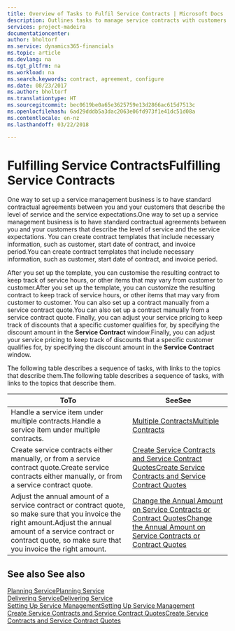 ```yaml
---
title: Overview of Tasks to Fulfil Service Contracts | Microsoft Docs
description: Outlines tasks to manage service contracts with customers.
services: project-madeira
documentationcenter: 
author: bholtorf
ms.service: dynamics365-financials
ms.topic: article
ms.devlang: na
ms.tgt_pltfrm: na
ms.workload: na
ms.search.keywords: contract, agreement, configure
ms.date: 08/23/2017
ms.author: bholtorf
ms.translationtype: HT
ms.sourcegitcommit: bec0619be0a65e3625759e13d2866ac615d7513c
ms.openlocfilehash: 6ad29dddb5a3dac2063e06fd973f1e41dc51d08a
ms.contentlocale: en-nz
ms.lasthandoff: 03/22/2018

---
```

# <a name="fulfilling-service-contracts"></a><span data-ttu-id="9e078-103">Fulfilling Service Contracts</span><span class="sxs-lookup"><span data-stu-id="9e078-103">Fulfilling Service Contracts</span></span> 
<span data-ttu-id="9e078-104">One way to set up a service management business is to have standard contractual agreements between you and your customers that describe the level of service and the service expectations.</span><span class="sxs-lookup"><span data-stu-id="9e078-104">One way to set up a service management business is to have standard contractual agreements between you and your customers that describe the level of service and the service expectations.</span></span> <span data-ttu-id="9e078-105">You can create contract templates that include necessary information, such as customer, start date of contract, and invoice period.</span><span class="sxs-lookup"><span data-stu-id="9e078-105">You can create contract templates that include necessary information, such as customer, start date of contract, and invoice period.</span></span>  
  
<span data-ttu-id="9e078-106">After you set up the template, you can customise the resulting contract to keep track of service hours, or other items that may vary from customer to customer.</span><span class="sxs-lookup"><span data-stu-id="9e078-106">After you set up the template, you can customize the resulting contract to keep track of service hours, or other items that may vary from customer to customer.</span></span> <span data-ttu-id="9e078-107">You can also set up a contract manually from a service contract quote.</span><span class="sxs-lookup"><span data-stu-id="9e078-107">You can also set up a contract manually from a service contract quote.</span></span> <span data-ttu-id="9e078-108">Finally, you can adjust your service pricing to keep track of discounts that a specific customer qualifies for, by specifying the discount amount in the **Service Contract** window.</span><span class="sxs-lookup"><span data-stu-id="9e078-108">Finally, you can adjust your service pricing to keep track of discounts that a specific customer qualifies for, by specifying the discount amount in the **Service Contract** window.</span></span>  

<span data-ttu-id="9e078-109">The following table describes a sequence of tasks, with links to the topics that describe them.</span><span class="sxs-lookup"><span data-stu-id="9e078-109">The following table describes a sequence of tasks, with links to the topics that describe them.</span></span>   
  
|<span data-ttu-id="9e078-110">**To**</span><span class="sxs-lookup"><span data-stu-id="9e078-110">**To**</span></span>|<span data-ttu-id="9e078-111">**See**</span><span class="sxs-lookup"><span data-stu-id="9e078-111">**See**</span></span>|  
|------------|-------------|  
|<span data-ttu-id="9e078-112">Handle a service item under multiple contracts.</span><span class="sxs-lookup"><span data-stu-id="9e078-112">Handle a service item under multiple contracts.</span></span> | [<span data-ttu-id="9e078-113">Multiple Contracts</span><span class="sxs-lookup"><span data-stu-id="9e078-113">Multiple Contracts</span></span>](service-multiple-contracts.md)|  
|<span data-ttu-id="9e078-114">Create service contracts either manually, or from a service contract quote.</span><span class="sxs-lookup"><span data-stu-id="9e078-114">Create service contracts either manually, or from a service contract quote.</span></span>| [<span data-ttu-id="9e078-115">Create Service Contracts and Service Contract Quotes</span><span class="sxs-lookup"><span data-stu-id="9e078-115">Create Service Contracts and Service Contract Quotes</span></span>](service-how-to-create-service-contracts-and-service-contract-quotes.md)|
|<span data-ttu-id="9e078-116">Adjust the annual amount of a service contract or contract quote, so make sure that you invoice the right amount.</span><span class="sxs-lookup"><span data-stu-id="9e078-116">Adjust the annual amount of a service contract or contract quote, so make sure that you invoice the right amount.</span></span>|[<span data-ttu-id="9e078-117">Change the Annual Amount on Service Contracts or Contract Quotes</span><span class="sxs-lookup"><span data-stu-id="9e078-117">Change the Annual Amount on Service Contracts or Contract Quotes</span></span>](service-how-to-change-the-annual-amount-on-service-contracts-or-contract-quotes.md)|

## <a name="see-also"></a><span data-ttu-id="9e078-118">See also </span><span class="sxs-lookup"><span data-stu-id="9e078-118">See also</span></span>
[<span data-ttu-id="9e078-119">Planning Service</span><span class="sxs-lookup"><span data-stu-id="9e078-119">Planning Service</span></span>](service-plan-service.md)  
[<span data-ttu-id="9e078-120">Delivering Service</span><span class="sxs-lookup"><span data-stu-id="9e078-120">Delivering Service</span></span>](service-deliver-service.md)  
[<span data-ttu-id="9e078-121">Setting Up Service Management</span><span class="sxs-lookup"><span data-stu-id="9e078-121">Setting Up Service Management</span></span>](service-setup-service.md)  
[<span data-ttu-id="9e078-122">Create Service Contracts and Service Contract Quotes</span><span class="sxs-lookup"><span data-stu-id="9e078-122">Create Service Contracts and Service Contract Quotes</span></span>](service-how-to-create-service-contracts-and-service-contract-quotes.md)  


